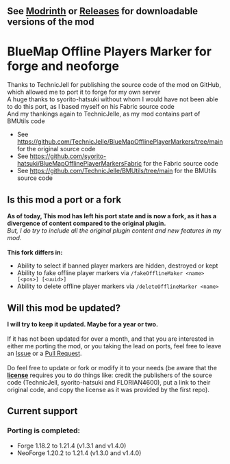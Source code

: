 ## See [Modrinth](https://modrinth.com/mod/bluemap-offline-player-markers-forge/versions) or [Releases](https://github.com/FLORIAN4600/BlueMapOfflinePlayerMarkersForge/releases) for downloadable versions of the mod

# BlueMap Offline Players Marker for forge and neoforge
Thanks to TechnicJell for publishing the source code of the mod on GitHub, which allowed me to port it to forge for my own server\
A huge thanks to syorito-hatsuki without whom I would have not been able to do this port, as I based myself on his Fabric source code\
And my thankings again to TechnicJelle, as my mod contains part of BMUtils code
- See https://github.com/TechnicJelle/BlueMapOfflinePlayerMarkers/tree/main for the original source code
- See https://github.com/syorito-hatsuki/BlueMapOfflinePlayerMarkersFabric for the Fabric source code
- See https://github.com/TechnicJelle/BMUtils/tree/main for the BMUtils source code

## Is this mod a port or a fork
**As of today, This mod has left his port state and is now a fork, as it has a divergence of content compared to the original plugin.**\
*But, I do try to include all the original plugin content and new features in my mod.*<br><br>
**This fork differs in:**
- Ability to select if banned player markers are hidden, destroyed or kept
- Ability to fake offline player markers via ``/fakeOfflineMaker <name> [<pos>] [<uuid>]``
- Ability to delete offline player markers via ``/deleteOfflineMarker <name>``

## Will this mod be updated?
**I will try to keep it updated. Maybe for a year or two.**\
<br>
If it has not been updated for over a month, and that you are interested in either me porting the mod, or you taking the lead on ports, feel free to leave an [Issue](https://github.com/FLORIAN4600/BlueMapOfflinePlayerMarkersForge/issues) or a [Pull Request](https://github.com/FLORIAN4600/BlueMapOfflinePlayerMarkersForge/pulls).\
<br>
Do feel free to update or fork or modify it to your needs (be aware that the [**license**](https://github.com/FLORIAN4600/BlueMapOfflinePlayerMarkersForge/blob/main/LICENSE) requires you to do things like: credit the publishers of the source code (TechnicJell, syorito-hatsuki and FLORIAN4600), put a link to their original code, and copy the license as it was provided by the first repo).

## Current support
### Porting is completed:
- Forge 1.18.2 to 1.21.4 (v1.3.1 and v1.4.0)
- NeoForge 1.20.2 to 1.21.4 (v1.3.0 and v1.4.0)
